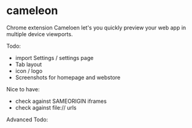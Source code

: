 cameleon
========

Chrome extension Cameloen let's you quickly preview your web app in multiple device viewports.


Todo:

- import Settings / settings page
- Tab layout
- icon / logo
- Screenshots for homepage and webstore


Nice to have:

- check against SAMEORIGIN iframes
- check against file:// urls


Advanced Todo:
